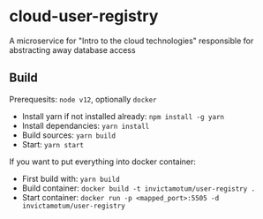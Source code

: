 # cloud-user-registry
A microservice for "Intro to the cloud technologies" responsible for abstracting away database access

## Build
Prerequesits: `node v12`, optionally `docker`

- Install yarn if not installed already: `npm install -g yarn`
- Install dependancies: `yarn install`
- Build sources: `yarn build`
- Start: `yarn start`

If you want to put everything into docker container:
- First build with: `yarn build`
- Build container: `docker build -t invictamotum/user-registry .`
- Start container: `docker run -p <mapped_port>:5505 -d invictamotum/user-registry`
